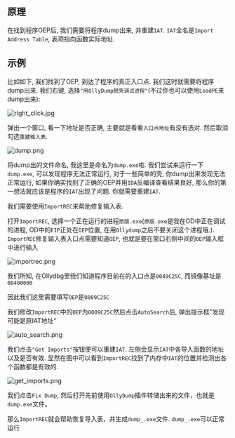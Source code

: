 ## 原理

在找到程序OEP后, 我们需要将程序dump出来, 并重建`IAT`. `IAT`全名是`Import Address Table`, 表项指向函数实际地址. 

## 示例

比如如下, 我们找到了OEP, 到达了程序的真正入口点. 我们这时就需要将程序dump出来. 我们右键, 选择`"用OllyDump脱壳调试进程"`(不过你也可以使用`LoadPE`来dump出来):

![right_click.jpg](/reverse/unpack/figure/fix_iat/right_click.jpg)

弹出一个窗口, 看一下地址是否正确, 主要就是看看`入口点地址`有没有选对. 然后取消勾选`重建输入表`. 

![dump.png](/reverse/unpack/figure/fix_iat/dump.png)

将dump出的文件命名, 我这里是命名为`dump.exe`啦. 我们尝试来运行一下`dump.exe`, 可以发现程序无法正常运行, 对于一些简单的壳, 你dump出来发现无法正常运行, 如果你确实找到了正确的OEP并用`IDA`反编译查看结果良好, 那么你的第一想法就应该是程序的`IAT`出现了问题. 你就需要重建`IAT`.

我们需要使用`ImportREC`来帮助修复输入表.

打开`ImportREC`, 选择一个正在运行的进程`原版.exe`(`原版.exe`是我在OD中正在调试的进程, OD中的`EIP`正处在`OEP`位置, 在用`Ollydump`之后不要关闭这个进程哦.). `ImportREC`修复输入表入口点需要知道`OEP`, 也就是要在窗口右侧中间的`OEP`输入框中进行输入

![importrec.png](/reverse/unpack/figure/fix_iat/importrec.png)

我们所知, 在Ollydbg里我们知道程序目前在的入口点是`0049C25C`, 而镜像基址是`00400000`

因此我们这里需要填写`OEP`是`0009C25C`

我们修改`ImportREC`中的`OEP`为`0009C25C`然后点击`AutoSearch`后, 弹出提示框"发现可能是原IAT地址"

![auto_search.png](/reverse/unpack/figure/fix_iat/auto_search.png)

我们点击`"Get Imports"`按钮便可以重建`IAT`. 左侧会显示`IAT`中各导入函数的地址以及是否有效. 显然在图中可以看到`ImportREC`找到了内存中`IAT`的位置并检测出各个函数都是有效的. 

![get_imports.png](/reverse/unpack/figure/fix_iat/get_imports.png)

我们点击`Fix Dump`, 然后打开先前使用`OllyDump`插件转储出来的文件，也就是`dump.exe`文件。

那么`ImportREC`就会帮助恢复导入表，并生成`dump_.exe`文件. `dump_.exe`可以正常运行
